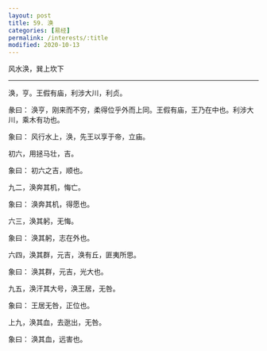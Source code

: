 ```yaml
---
layout: post
title: 59. 涣
categories: [易经]
permalink: /interests/:title
modified: 2020-10-13
---
```


风水涣，巽上坎下

---

涣，亨。王假有庙，利涉大川，利贞。

彖曰： 涣亨，刚来而不穷，柔得位乎外而上同。王假有庙，王乃在中也。利涉大川，乘木有功也。

象曰： 风行水上，涣，先王以享于帝，立庙。

初六，用拯马壮，吉。

象曰： 初六之吉，顺也。

九二，涣奔其机，悔亡。

象曰： 涣奔其机，得愿也。

六三，涣其躬，无悔。

象曰： 涣其躬，志在外也。

六四，涣其群，元吉，涣有丘，匪夷所思。

象曰： 涣其群，元吉，光大也。

九五，涣汗其大号，涣王居，无咎。

象曰： 王居无咎，正位也。

上九，涣其血，去逖出，无咎。

象曰： 涣其血，远害也。
